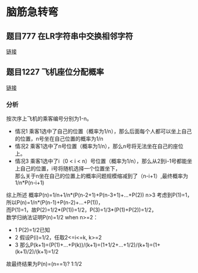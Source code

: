 # 脑筋急转弯
## 题目777 在LR字符串中交换相邻字符
[链接](https://leetcode-cn.com/problems/swap-adjacent-in-lr-string/)
## 题目1227 飞机座位分配概率
[链接](https://leetcode-cn.com/problems/airplane-seat-assignment-probability/)
### 分析
按次序上飞机的乘客编号分别为1-n。
* 情况1
乘客1选中了自己的位置（概率为1/n），那么后面每个人都可以坐上自己的位置，n号坐在自己位置的概率为1/n  
* 情况2
乘客1选中了n号位置（概率为1/n），那么n号将无法坐在自己的座位上。  
* 情况3
乘客1选中了i（0 < i < n）号位置（概率为1/n），那么从2到i-1号都能坐上自己的位置，i号将随机选择一个位置坐下，  
那么关于n坐在自己的位置上的概率问题规模缩减到了（n-i+1）,最终概率为1/n*P(n-i+1)  

综上所述
概率P(n)=1/n+1/n*(P(n-2+1)+P(n-3+1)+...+P(2))  n>3
考虑到P(1)=1，  
所以P(n)=1/n*(P(n-1)+P(n-2)+...+P(1))，  
而P(1)=1，故P(2)=1/2*(P(1))=1/2，P(3)=1/3*(P(1)+P(2))=1/2，  
数学归纳法证明P(n)=1/2 when n>=2：  
* 1
P(2)=1/2已知
* 2
假设P(i)=1/2，任取2<=i<=k, k>=2
* 3
那么P(k+1)=(P(1)+...+P(k))/(k+1)=(1+1/2+...+1/2)/(k+1)=(1+(k+1)/2)/(k+1)=1/2  

故最终结果为P(n)=(n==1)? 1:1/2  
